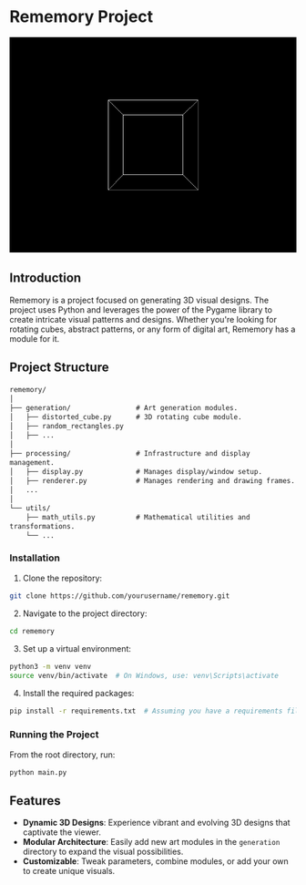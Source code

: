 # Rememory Project

![Animation](rememory.gif)

## Introduction

Rememory is a project focused on generating 3D visual designs. The project uses Python and leverages the power of the Pygame library to create intricate visual patterns and designs. Whether you're looking for rotating cubes, abstract patterns, or any form of digital art, Rememory has a module for it.

## Project Structure

```
rememory/
│
├── generation/                # Art generation modules.
│   ├── distorted_cube.py      # 3D rotating cube module.
│   ├── random_rectangles.py
│   ├── ...
│
├── processing/                # Infrastructure and display management.
│   ├── display.py             # Manages display/window setup.
│   ├── renderer.py            # Manages rendering and drawing frames.
│   ...
│
└── utils/
    ├── math_utils.py          # Mathematical utilities and transformations.
    └── ...
```

### Installation

1. Clone the repository:
```bash
git clone https://github.com/yourusername/rememory.git
```

2. Navigate to the project directory:
```bash
cd rememory
```

3. Set up a virtual environment:
```bash
python3 -m venv venv
source venv/bin/activate  # On Windows, use: venv\Scripts\activate
```

4. Install the required packages:
```bash
pip install -r requirements.txt  # Assuming you have a requirements file.
```

### Running the Project

From the root directory, run:
```bash
python main.py
```

## Features

- **Dynamic 3D Designs**: Experience vibrant and evolving 3D designs that captivate the viewer.
- **Modular Architecture**: Easily add new art modules in the `generation` directory to expand the visual possibilities.
- **Customizable**: Tweak parameters, combine modules, or add your own to create unique visuals.
